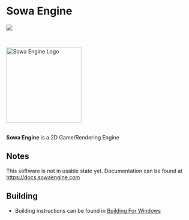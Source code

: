 # Sowa Engine

[![](https://dcbadge.vercel.app/api/server/HP7SDFU2Ep)](https://discord.gg/HP7SDFU2Ep)

<br>

<img src="https://raw.githubusercontent.com/sowaengine/sowa/main/.gh_resources/icon-1024x.png" width="200" alt="Sowa Engine Logo"><br><br>


**Sowa Engine** is a 2D Game/Rendering Engine


## Notes
   This software is not in usable state yet.
   Documentation can be found at https://docs.sowaengine.com
   
## Building
- Building instructions can be found in [Building For Windows](https://docs.sowaengine.com/en/latest/engine_development/building_for_windows.html)
